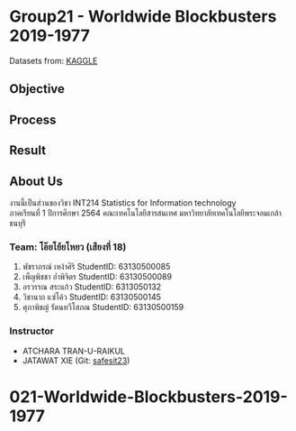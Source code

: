 # Group21 - Worldwide Blockbusters 2019-1977
Datasets from: [KAGGLE](https://www.kaggle.com/narmelan/top-ten-blockbusters-20191977)

## Objective

## Process

## Result

## About Us
งานนี้เป็นส่วนของวิชา INT214 Statistics for Information technology <br/> ภาคเรียนที่ 1 ปีการศึกษา 2564 คณะเทคโนโลยีสารสนเทศ มหาวิทยาลัยเทคโนโลยีพระจอมเกล้าธนบุรี
### Team: โอ๊ยโย้ยโหยว (เสียงที่ 18)
1. พัชราภรณ์ เหง้าศิริ     StudentID: 63130500085
2. เพ็ญพิชชา อ่ำพิจิตร     StudentID: 63130500089
3. อรวรรณ สระแก้ว     StudentID: 6313050132
4. วิชานาถ แซ่โค้ว    StudentID: 63130500145
5. ศุภาพิชญ์ รัตนทวีโสภณ     StudentID: 63130500159

### Instructor
- ATCHARA TRAN-U-RAIKUL
- JATAWAT XIE (Git: [safesit23](https://github.com/safesit23))



# 021-Worldwide-Blockbusters-2019-1977
